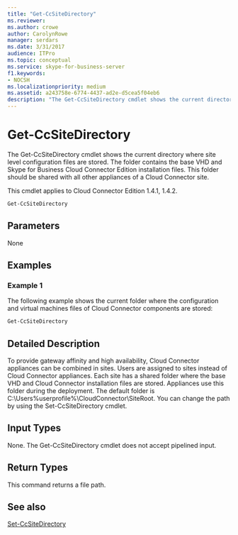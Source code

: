 ```yaml
---
title: "Get-CcSiteDirectory"
ms.reviewer: 
ms.author: crowe
author: CarolynRowe
manager: serdars
ms.date: 3/31/2017
audience: ITPro
ms.topic: conceptual
ms.service: skype-for-business-server
f1.keywords:
- NOCSH
ms.localizationpriority: medium
ms.assetid: a243758e-6774-4437-ad2e-d5cea5f04eb6
description: "The Get-CcSiteDirectory cmdlet shows the current directory where site level configuration files are stored. The folder contains the base VHD and Skype for Business Cloud Connector Edition installation files. This folder should be shared with all other appliances of a Cloud Connector site."
---
```


# Get-CcSiteDirectory
 
The Get-CcSiteDirectory cmdlet shows the current directory where site level configuration files are stored. The folder contains the base VHD and Skype for Business Cloud Connector Edition installation files. This folder should be shared with all other appliances of a Cloud Connector site.
  
This cmdlet applies to Cloud Connector Edition 1.4.1, 1.4.2.
  
```powershell
Get-CcSiteDirectory
```

## Parameters

None
  
## Examples
<a name="Examples"> </a>

### Example 1

The following example shows the current folder where the configuration and virtual machines files of Cloud Connector components are stored:
  
```powershell
Get-CcSiteDirectory
```

## Detailed Description
<a name="DetailedDescription"> </a>

To provide gateway affinity and high availability, Cloud Connector appliances can be combined in sites. Users are assigned to sites instead of Cloud Connector appliances. Each site has a shared folder where the base VHD and Cloud Connector installation files are stored. Appliances use this folder during the deployment. The default folder is C:\Users\%userprofile%\CloudConnector\SiteRoot. You can change the path by using the Set-CcSiteDirectory cmdlet.
  
## Input Types
<a name="InputTypes"> </a>

None. The Get-CcSiteDirectory cmdlet does not accept pipelined input.
  
## Return Types
<a name="ReturnTypes"> </a>

This command returns a file path.
  
## See also
<a name="ReturnTypes"> </a>

[Set-CcSiteDirectory](set-ccsitedirectory.md)
  

